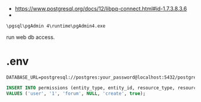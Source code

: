 

 * https://www.postgresql.org/docs/12/libpq-connect.html#id-1.7.3.8.3.6
 * 

```
\pgsql\pgAdmin 4\runtime\pgAdmin4.exe
```
run web db access.

# .env
```
DATABASE_URL=postgresql://postgres:your_password@localhost:5432/postgres
```

```sql
INSERT INTO permissions (entity_type, entity_id, resource_type, resource_id, action, allowed)
VALUES ('user', '1', 'forum', NULL, 'create', true);

```